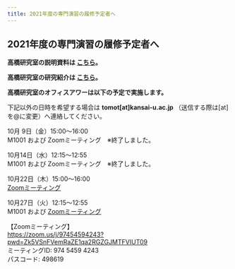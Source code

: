 ```yaml
---
title: 2021年度の専門演習の履修予定者へ
---
```

<h2 class="mt-3 mb-5">2021年度の専門演習の履修予定者へ</h2>

<i class="fas fa-caret-right"></i> **高橋研究室の説明資料は [こちら](dl/tkhslab2020.pdf)。**

<i class="fas fa-caret-right"></i> **高橋研究室の研究紹介は [こちら](https://www.kansai-u.ac.jp/stories/11_takahashi.html)。**

<i class="fas fa-caret-right"></i> **高橋研究室のオフィスアワーは以下の予定で実施します。**

下記以外の日時を希望する場合は **tomot[at]kansai-u.ac.jp** （送信する際は[at]を@に変更）へ連絡してください。

10月 9日（金）15:00～16:00<br>
M1001 および Zoomミーティング　※終了しました。

10月14日（水）12:15～12:55<br>
M1001 および Zoomミーティング　※終了しました。

10月22日（木）15:00～16:00<br>
[Zoomミーティング](https://zoom.us/j/97454594243?pwd=Zk5VSnFVemRaZE1qa2RGZGJMTFVIUT09)

10月27日（火）12:15～12:55<br>
M1001 および [Zoomミーティング](https://zoom.us/j/97454594243?pwd=Zk5VSnFVemRaZE1qa2RGZGJMTFVIUT09)

【Zoomミーティング】<br>
<https://zoom.us/j/97454594243?pwd=Zk5VSnFVemRaZE1qa2RGZGJMTFVIUT09><br>
ミーティングID: 974 5459 4243<br>
パスコード: 498619
